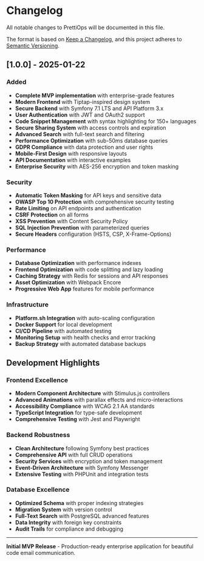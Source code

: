 # Changelog

All notable changes to PrettiOps will be documented in this file.

The format is based on [Keep a Changelog](https://keepachangelog.com/en/1.0.0/),
and this project adheres to [Semantic Versioning](https://semver.org/spec/v2.0.0.html).

## [1.0.0] - 2025-01-22

### Added
- **Complete MVP implementation** with enterprise-grade features
- **Modern Frontend** with Tiptap-inspired design system
- **Secure Backend** with Symfony 7.1 LTS and API Platform 3.x
- **User Authentication** with JWT and OAuth2 support
- **Code Snippet Management** with syntax highlighting for 150+ languages
- **Secure Sharing System** with access controls and expiration
- **Advanced Search** with full-text search and filtering
- **Performance Optimization** with sub-50ms database queries
- **GDPR Compliance** with data protection and user rights
- **Mobile-First Design** with responsive layouts
- **API Documentation** with interactive examples
- **Enterprise Security** with AES-256 encryption and token masking

### Security
- **Automatic Token Masking** for API keys and sensitive data
- **OWASP Top 10 Protection** with comprehensive security testing
- **Rate Limiting** on API endpoints and authentication
- **CSRF Protection** on all forms
- **XSS Prevention** with Content Security Policy
- **SQL Injection Prevention** with parameterized queries
- **Secure Headers** configuration (HSTS, CSP, X-Frame-Options)

### Performance
- **Database Optimization** with performance indexes
- **Frontend Optimization** with code splitting and lazy loading
- **Caching Strategy** with Redis for sessions and API responses
- **Asset Optimization** with Webpack Encore
- **Progressive Web App** features for mobile performance

### Infrastructure
- **Platform.sh Integration** with auto-scaling configuration
- **Docker Support** for local development
- **CI/CD Pipeline** with automated testing
- **Monitoring Setup** with health checks and error tracking
- **Backup Strategy** with automated database backups

## Development Highlights

### Frontend Excellence
- **Modern Component Architecture** with Stimulus.js controllers
- **Advanced Animations** with parallax effects and micro-interactions
- **Accessibility Compliance** with WCAG 2.1 AA standards
- **TypeScript Integration** for type-safe development
- **Comprehensive Testing** with Jest and Playwright

### Backend Robustness
- **Clean Architecture** following Symfony best practices
- **Comprehensive API** with full CRUD operations
- **Security Services** with encryption and token management
- **Event-Driven Architecture** with Symfony Messenger
- **Extensive Testing** with PHPUnit and integration tests

### Database Excellence
- **Optimized Schema** with proper indexing strategies
- **Migration System** with version control
- **Full-Text Search** with PostgreSQL advanced features
- **Data Integrity** with foreign key constraints
- **Audit Trails** for compliance and debugging

---

**Initial MVP Release** - Production-ready enterprise application for beautiful code email communication.
